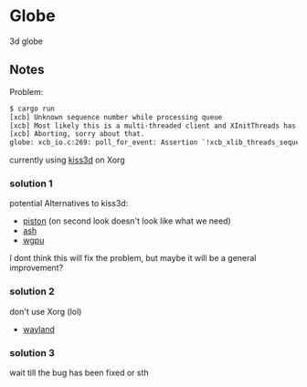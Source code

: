 # Globe

3d globe

## Notes

Problem:

```sh
$ cargo run
[xcb] Unknown sequence number while processing queue
[xcb] Most likely this is a multi-threaded client and XInitThreads has not been called
[xcb] Aborting, sorry about that.
globe: xcb_io.c:269: poll_for_event: Assertion `!xcb_xlib_threads_sequence_lost' failed.
```

currently using [kiss3d](http://kiss3d.org/) on Xorg

### solution 1

potential Alternatives to kiss3d:

- [piston](https://www.piston.rs/) (on second look doesn't look like what we need)
- [ash](https://crates.io/crates/ash)
- [wgpu](https://crates.io/crates/wgpu)

I dont think this will fix the problem, but maybe it will be a general improvement?

### solution 2

don't use Xorg (lol)

- [wayland](https://wayland.freedesktop.org/)

### solution 3

wait till the bug has been fixed or sth
